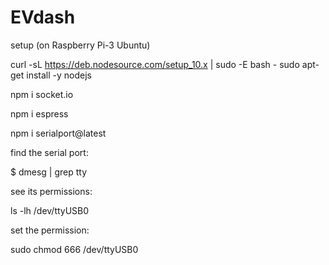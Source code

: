 # EVdash

setup (on Raspberry Pi-3 Ubuntu)

curl -sL https://deb.nodesource.com/setup_10.x | sudo -E bash -
sudo apt-get install -y nodejs

npm i socket.io

npm i espress

npm i serialport@latest 

find the serial port:

$ dmesg | grep tty

see its permissions:

ls -lh /dev/ttyUSB0

set the permission:

sudo chmod 666 /dev/ttyUSB0
